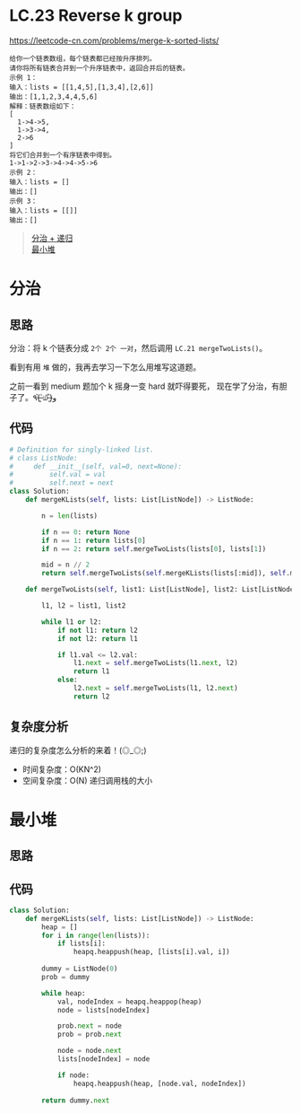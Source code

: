 LC.23 Reverse k group
====
https://leetcode-cn.com/problems/merge-k-sorted-lists/

    给你一个链表数组，每个链表都已经按升序排列。
    请你将所有链表合并到一个升序链表中，返回合并后的链表。
    示例 1：
    输入：lists = [[1,4,5],[1,3,4],[2,6]]
    输出：[1,1,2,3,4,4,5,6]
    解释：链表数组如下：
    [
      1->4->5,
      1->3->4,
      2->6
    ]
    将它们合并到一个有序链表中得到。
    1->1->2->3->4->4->5->6
    示例 2：
    输入：lists = []
    输出：[]
    示例 3：
    输入：lists = [[]]
    输出：[]

> [分治 + 递归]()   
> [最小堆]()

分治
====

## 思路

分治：将 k 个链表分成 `2个 2个 一对`，然后调用 `LC.21 mergeTwoLists()`。 

看到有用 `堆` 做的，我再去学习一下怎么用堆写这道题。

之前一看到 medium 题加个 k 摇身一变 hard 就吓得要死， 现在学了分治，有胆子了。٩(˃̶͈̀௰˂̶͈́)و

## 代码
```python
# Definition for singly-linked list.
# class ListNode:
#     def __init__(self, val=0, next=None):
#         self.val = val
#         self.next = next
class Solution:
    def mergeKLists(self, lists: List[ListNode]) -> ListNode:

        n = len(lists)

        if n == 0: return None
        if n == 1: return lists[0]
        if n == 2: return self.mergeTwoLists(lists[0], lists[1])

        mid = n // 2
        return self.mergeTwoLists(self.mergeKLists(lists[:mid]), self.mergeKLists(lists[mid:n]))    

    def mergeTwoLists(self, list1: List[ListNode], list2: List[ListNode]) -> ListNode:

        l1, l2 = list1, list2

        while l1 or l2:
            if not l1: return l2
            if not l2: return l1

            if l1.val <= l2.val:
                l1.next = self.mergeTwoLists(l1.next, l2)
                return l1
            else:
                l2.next = self.mergeTwoLists(l1, l2.next)
                return l2
```

## 复杂度分析
递归的复杂度怎么分析的来着！(◎_◎;)

- 时间复杂度：O(KN^2)
- 空间复杂度：O(N) 递归调用栈的大小

最小堆
====

## 思路


## 代码
```python
class Solution:
    def mergeKLists(self, lists: List[ListNode]) -> ListNode:
        heap = []
        for i in range(len(lists)):
            if lists[i]:
                heapq.heappush(heap, [lists[i].val, i])
        
        dummy = ListNode(0)
        prob = dummy

        while heap:
            val, nodeIndex = heapq.heappop(heap)
            node = lists[nodeIndex]

            prob.next = node
            prob = prob.next

            node = node.next
            lists[nodeIndex] = node

            if node:
                heapq.heappush(heap, [node.val, nodeIndex])
            
        return dummy.next
```
